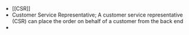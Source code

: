 - [[CSR]]
- Customer Service Representative; A customer service representative (CSR) can place the order on behalf of a customer from the back end
-